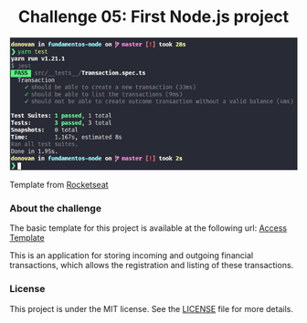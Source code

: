 <h1 align="center">
  Challenge 05: First Node.js project
</h1>

<p align="center">
  <img src='./assets/test-fundamentos-node.png' alt='application test image' />
</p>

Template from [Rocketseat](https://github.com/Rocketseat/bootcamp-gostack-desafios/edit/master/desafio-fundamentos-nodejs)

### About the challenge

The basic template for this project is available at the following url: [Access Template](https://github.com/Rocketseat/gostack-template-fundamentos-node)

This is an application for storing incoming and outgoing financial transactions, which allows the registration and listing of these transactions.

### License

This project is under the MIT license. See the [LICENSE](./LICENSE) file for more details.
